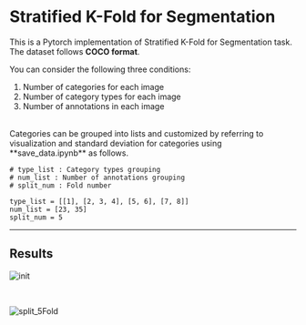 # Stratified K-Fold for Segmentation
This is a Pytorch implementation of Stratified K-Fold for Segmentation task. The dataset follows **COCO format**.

You can consider the following three conditions:

1. Number of categories for each image
2. Number of category types for each image
3. Number of annotations in each image
   
<br>
Categories can be grouped into lists and customized by referring to visualization and standard deviation for categories using **save_data.ipynb** as follows.

<br>

```
# type_list : Category types grouping
# num_list : Number of annotations grouping
# split_num : Fold number

type_list = [[1], [2, 3, 4], [5, 6], [7, 8]]
num_list = [23, 35]
split_num = 5
```

---

## Results
![init](https://user-images.githubusercontent.com/87693860/178210344-773bcff1-cee6-483d-a747-04878118c271.PNG)

<br>

![split_5Fold](https://user-images.githubusercontent.com/87693860/178210371-fa213b00-e4f0-4bb9-9bc3-e3f1d803dab1.PNG)
